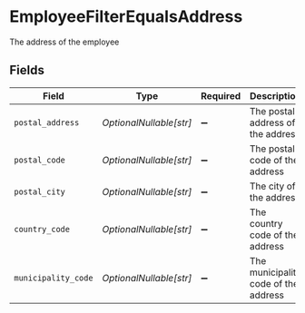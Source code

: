 # EmployeeFilterEqualsAddress

The address of the employee


## Fields

| Field                                | Type                                 | Required                             | Description                          | Example                              |
| ------------------------------------ | ------------------------------------ | ------------------------------------ | ------------------------------------ | ------------------------------------ |
| `postal_address`                     | *OptionalNullable[str]*              | :heavy_minus_sign:                   | The postal address of the address    | example                              |
| `postal_code`                        | *OptionalNullable[str]*              | :heavy_minus_sign:                   | The postal code of the address       | example                              |
| `postal_city`                        | *OptionalNullable[str]*              | :heavy_minus_sign:                   | The city of the address              | example                              |
| `country_code`                       | *OptionalNullable[str]*              | :heavy_minus_sign:                   | The country code of the address      | example                              |
| `municipality_code`                  | *OptionalNullable[str]*              | :heavy_minus_sign:                   | The municipality code of the address | example                              |